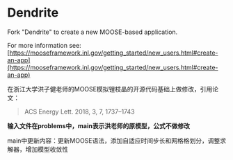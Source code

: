 Dendrite
=====

Fork "Dendrite" to create a new MOOSE-based application.

For more information see: [https://mooseframework.inl.gov/getting_started/new_users.html#create-an-app](https://mooseframework.inl.gov/getting_started/new_users.html#create-an-app)

在浙江大学洪子健老师的MOOSE模拟锂枝晶的开源代码基础上做修改，引用论文：
> ACS Energy Lett. 2018, 3, 7, 1737–1743

**输入文件在problems中，main表示洪老师的原模型，公式不做修改**

main中更新内容：更新MOOSE语法，添加自适应时间步长和网格格划分，调整求解器，增加模型收敛性
